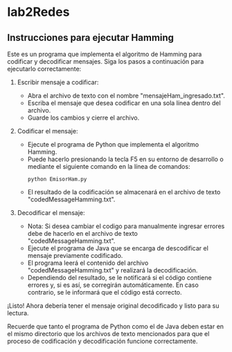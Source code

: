 # lab2Redes
## Instrucciones para ejecutar Hamming

Este es un programa que implementa el algoritmo de Hamming para codificar y decodificar mensajes. Siga los pasos a continuación para ejecutarlo correctamente:

1. Escribir mensaje a codificar:
   - Abra el archivo de texto con el nombre "mensajeHam_ingresado.txt".
   - Escriba el mensaje que desea codificar en una sola línea dentro del archivo.
   - Guarde los cambios y cierre el archivo.

2. Codificar el mensaje:
   - Ejecute el programa de Python que implementa el algoritmo Hamming.
   - Puede hacerlo presionando la tecla F5 en su entorno de desarrollo o mediante el siguiente comando en la línea de comandos:
     ```
     python EmisorHam.py
     ```
   - El resultado de la codificación se almacenará en el archivo de texto "codedMessageHamming.txt".

3. Decodificar el mensaje:
   - Nota: Si desea cambiar el codigo para manualmente ingresar errores debe de hacerlo en el archivo de texto "codedMessageHamming.txt".
   - Ejecute el programa de Java que se encarga de descodificar el mensaje previamente codificado.
   - El programa leerá el contenido del archivo "codedMessageHamming.txt" y realizará la decodificación.
   - Dependiendo del resultado, se le notificará si el código contiene errores y, si es así, se corregirán automáticamente. En caso contrario, se le informará que el código está correcto.

¡Listo! Ahora debería tener el mensaje original decodificado y listo para su lectura.

Recuerde que tanto el programa de Python como el de Java deben estar en el mismo directorio que los archivos de texto mencionados para que el proceso de codificación y decodificación funcione correctamente.
